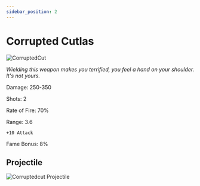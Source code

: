 ```yaml
---
sidebar_position: 2
---
```


# Corrupted Cutlas

![CorruptedCut](https://vwiki.valorserver.com/api/item/picture/corrupted%20cutlass)

<i>Wielding this weapon makes you terrified, you feel a hand on your shoulder. It's not yours.</i>

Damage: 250-350

Shots: 2

Rate of Fire: 70%

Range: 3.6

    +10 Attack

Fame Bonus: 8%

## Projectile

![Corruptedcut Projectile](https://cdn.discordapp.com/attachments/948363241631916122/950407443375067186/CorruptedCutlass.gif)
